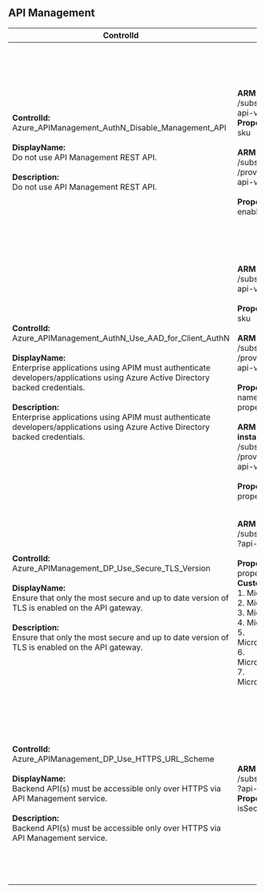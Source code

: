 ## API Management

| ControlId | Dependent Azure API(s) and Properties | Control spec |
|-----------|-------------------------------------|------------------|
| <b>ControlId:</b><br>Azure_APIManagement_AuthN_Disable_Management_API<br><br><b>DisplayName:</b><br>Do not use API Management REST API. <br><br><b>Description: </b><br> Do not use API Management REST API. | <b>ARM API to list APIMs and its related property at Subscription level: </b> <br> /subscriptions/{subscriptionId}/providers/Microsoft.ApiManagement/service?</br>api-version=2019-12-01</br><b>Properties:</b></br>sku <br><br> <b>ARM API to get tenant access information details without secrets:</b><br> /subscriptions/{subscriptionId}/resourceGroups/{resourceGroupName}<br>/providers/Microsoft.ApiManagement/service/{serviceName}/tenant/access?<br> api-version=2019-12-01<br><br><b>Properties:</b><br>enabled| <b>Scope: </b> This control applies to all variants of APIM service, except Consumption tier.<br><br><b>Config: </b>NA<br><br><b>Passed: </b><br>'Enable Management REST API' option is turned OFF.<br><br><b>Failed: </b><br>'Enable Management REST API' option is turned ON.<br><br><b>Verify: </b><br> Management API setting could not be verified as the API Management service is connected to a Virtual Network. As a result, control plane traffic on port 3443 is denied. <br><br><b>NotApplicable: </b><br> This control does not apply to consumption tier.|
| <b>ControlId:</b><br>Azure_APIManagement_AuthN_Use_AAD_for_Client_AuthN<br><br><b>DisplayName:</b><br>Enterprise applications using APIM must authenticate developers/applications using Azure Active Directory backed credentials.<br><br><b>Description: </b><br> Enterprise applications using APIM must authenticate developers/applications using Azure Active Directory backed credentials. | <b> ARM API to list APIMs and its related property at Subscription level: </b> <br> /subscriptions/{subscriptionId}/providers/Microsoft.ApiManagement/service?<br>api-version=2019-12-01<br><br><b>Properties:</b><br>sku <br><br><b>ARM API to list collection of portalsettings defined within a service instance: <br> </b> /subscriptions/{subscriptionId}/resourceGroups/{resourceGroupName}<br>/providers/Microsoft.ApiManagement/service/{serviceName}/portalsettings?<br>api-version=2018-06-01-preview <br><br><b>Properties:</b><br> name: "signup" <br> properties/enabled <br><br> <b>ARM API to list collection of Identity Provider configured in the specified service instance:</b> <br> /subscriptions/{subscriptionId}/resourceGroups/{resourceGroupName}<br>/providers/Microsoft.ApiManagement/service/{serviceName}/identityProviders?<br>api-version=2019-12-01 <br><br><b>Properties:</b><br>properties/type | <b>Scope: </b> This control applies to all variants of APIM service, except Consumption tier. <br><br><b>Config: </b> AllowedIdentityProvider: Aad<br><br> <b>Passed: </b><br> 1. AAD Identity provider is being used for authentication in developer portal. <br> 2. Sign-up/sign-in option has been entirely disabled. <br><br><b>Failed: </b><br>Identity provider other than AAD is being used for authentication in developer portal.<br><br><b>Verify: </b><br> Sign up option setting could not be verified as the API Management service is connected to a Virtual Network. As a result, control plane traffic on port 3443 is denied. <br><br><b>NotApplicable: </b><br> This control does not apply to consumption tier.|
| <b>ControlId:</b><br>Azure_APIManagement_DP_Use_Secure_TLS_Version<br><br><b>DisplayName:</b><br>Ensure that only the most secure and up to date version of TLS is enabled on the API gateway.<br><br><b>Description: </b><br> Ensure that only the most secure and up to date version of TLS is enabled on the API gateway. | <b>ARM API to list APIMs and its related property at Subscription level: </b> </br> /subscriptions/{subscriptionId}/providers/Microsoft.ApiManagement/service<br>?api-version=2019-12-01 <br><br><b>Properties:</b><br> properties/customProperties <br> <b> Custom properties of the API Management service: </b> <br> 1. Microsoft.WindowsAzure.ApiManagement.Gateway.Security.Ciphers.TripleDes168 <br> 2. Microsoft.WindowsAzure.ApiManagement.Gateway.Security.Protocols.Tls10 <br>3. Microsoft.WindowsAzure.ApiManagement.Gateway.Security.Protocols.Tls11 <br>4. Microsoft.WindowsAzure.ApiManagement.Gateway.Security.Protocols.Ssl30 <br>5. Microsoft.WindowsAzure.ApiManagement.Gateway.Security.Backend.Protocols.Tls10 <br>6. Microsoft.WindowsAzure.ApiManagement.Gateway.Security.Backend.Protocols.Tls11 <br>7. Microsoft.WindowsAzure.ApiManagement.Gateway.Security.Backend.Protocols.Ssl30 | <b>Scope: </b>This control applies to all variants of APIM service.<br><br><b>Config: </b> UnsecureProtocolsAndCiphersConfiguration: a. Protocols.Tls10,<br> b. Protocols.Tls11,<br> c. Protocols.Ssl30,<br> d. Backend.Protocols.Tls10,<br> e. Backend.Protocols.Tls11,<br> f. Backend.Protocols.Ssl30,<br> g. Ciphers.TripleDes168 <br><br><b>Passed: </b><br>All old versions of protocols and ciphers configurations are disabled.<br><br><b>Failed: </b><br>Old versions of protocols and ciphers configurations are being used.|
| <b>ControlId:</b><br>Azure_APIManagement_DP_Use_HTTPS_URL_Scheme<br><br><b>DisplayName:</b><br>Backend API(s) must be accessible only over HTTPS via API Management service. <br><br><b>Description: </b><br> Backend API(s) must be accessible only over HTTPS via API Management service. | <b>ARM API to list APIMs and its related property at Subscription level: </b> <br> /subscriptions/{subscriptionId}/providers/Microsoft.ApiManagement/service<br>?api-version=2019-12-01</br><b>Properties:</b></br>isSecureProtocolUsed <br><br> | <b>Scope: </b> Applies to all variants of API Management service.<br><br><b>Config: </b>NA<br><br><b>Passed: </b><br> URL Scheme is set to 'https' for all APIs in API Management service.<br><br><b>Failed: </b><br>URL scheme is set to non-secure HTTP access for API Management service. <br><br><b>Verify: </b><br> Management API setting could not be verified as the API Management service is connected to a Virtual Network. As a result, control plane traffic on port 3443 is denied.|

<br>

<br> <b>

</b>


	






